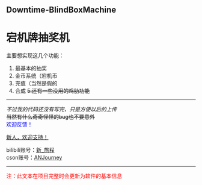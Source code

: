 ## Downtime-BlindBoxMachine
# 宕机牌抽奖机

主要想实现这几个功能：
1. 最基本的抽奖
2. 金币系统（宕机币
3. 充值（当然是假的
4. 合成
~~5.还有一些没用的鸡肋功能~~
***
*不过我的代码还没有写完，只是方便以后的上传*\
~~当然有什么奇奇怪怪的bug也不要意外~~\
<span style="color: blue;">欢迎反馈！</span>

<u>新人，欢迎支持！</u>

bilibili账号：[新_旅程](https://space.bilibili.com/3546596098706372 "bilibili")\
cson账号：[ANJourney](https://blog.csdn.net/pojiezhuanjia?type=blog "cson")

***
<span style="color: red;">注：此文本在项目完整时会更新为软件的基本信息</span>
